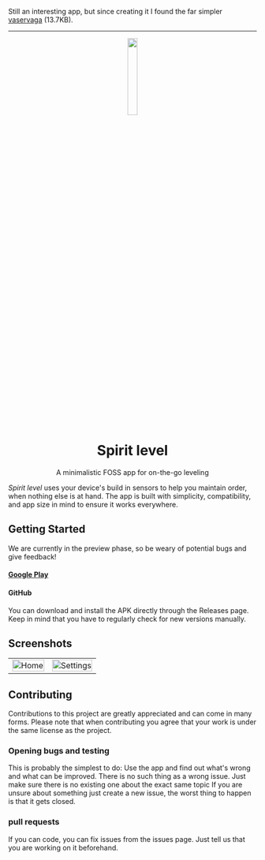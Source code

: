 Still an interesting app, but since creating it I found the far simpler [vaservaga](https://play.google.com/store/apps/details?id=com.whitipet.vaservaga) (13.7KB).

---

<div align="center">  
  <img src="https://github.com/NobodyForNothing/spirit-level-android/blob/7bf12267bf9ba6f971007eb64227967af1e4b4e2/fastlane/metadata/android/en-US/images/icon.png" width="20%" height="20%"></img>
</div>


<h1 align="center">Spirit level</h1>
<p align="center">
  A minimalistic FOSS app for on-the-go leveling
</p>

<p><i>Spirit level</i> uses your device's build in sensors to help you maintain order, when nothing else is at hand. The app is built with simplicity, compatibility, and app size in mind to ensure it works everywhere.</p>

## Getting Started

We are currently in the preview phase, so be weary of potential bugs and give feedback!

#### [Google Play](https://play.google.com/store/apps/details?id=com.derdilla.spiritLevel)

#### GitHub
You can download and install the APK directly through the Releases page. Keep in mind that you have to regularly check for new versions manually.

## Screenshots
<table style="width: 100%; border-collapse: collapse;">
  <tr>
    <td><img src="https://github.com/NobodyForNothing/spirit-level-android/blob/7bf12267bf9ba6f971007eb64227967af1e4b4e2/fastlane/metadata/android/en-US/images/phoneScreenshots/01-main-light.png" height="100%" alt="Home"></img></td>
    <td><img src="https://github.com/NobodyForNothing/spirit-level-android/blob/7bf12267bf9ba6f971007eb64227967af1e4b4e2/fastlane/metadata/android/en-US/images/phoneScreenshots/02-main-dark.png" height="100%" alt="Settings"></img></td>
  </tr>
</table>

## Contributing
Contributions to this project are greatly appreciated and can come in many forms. Please note that when contributing you agree that your work is under the same license as the project.  
### Opening bugs and testing
This is probably the simplest to do: Use the app and find out what's wrong and what can be improved. There is no such thing as a wrong issue. Just make sure there is no existing one about the exact same topic If you are unsure about something just create a new issue, the worst thing to happen is that it gets closed.

### pull requests
If you can code, you can fix issues from the issues page. Just tell us that you are working on it beforehand.
